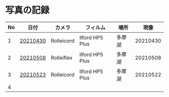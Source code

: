 # 写真の記録


|No|日付|カメラ|フィルム|場所|現像|
| --- | --- | --- | --- | --- | --- |
|1|[20210430](202105011222%20%E5%86%99%E7%9C%9F%E3%81%AE%E8%A8%98%E9%8C%B2.md)|Rolleicord|Ilford HP5 Plus|多摩湖|20210430|
|2|[20210508](202105081611%20%E5%86%99%E7%9C%9F%E3%81%AE%E8%A8%98%E9%8C%B2.md)|Rolleiflex|Ilford HP5 Plus|多摩湖|20210508|
|3|[20210523](202105232049%20%E5%86%99%E7%9C%9F%E3%81%AE%E8%A8%98%E9%8C%B2.md)|Rolleicord|Ilford HP5 Plus|多摩湖|20210522
|4|    |    |    |

